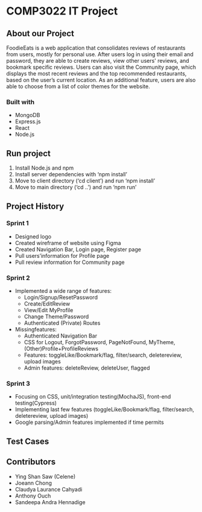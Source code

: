 # COMP3022 IT Project

## About our Project

FoodieEats is a web application that consolidates reviews of restaurants from users, mostly for personal use. After users log in using their email and password, they are able to create reviews, view other users' reviews, and bookmark specific reviews. Users can also visit the Community page, which displays the most recent reviews and the top recommended restaurants, based on the user’s current location. As an additional feature, users are also able to choose from a list of color themes for the website.

### Built with

- MongoDB
- Express.js
- React
- Node.js

## Run project

1. Install Node.js and npm
2. Install server dependencies with ‘npm install’
3. Move to client directory (‘cd client’) and run ‘npm install’
4. Move to main directory (‘cd ..’) and run ‘npm run’

## Project History

### Sprint 1

- Designed logo
- Created wireframe of website using Figma
- Created Navigation Bar, Login page, Register page
- Pull users’information for Profile page
- Pull review information for Community page

### Sprint 2

- Implemented a wide range of features:
  - Login/Signup/ResetPassword
  - Create/EditReview
  - View/Edit MyProfile
  - Change Theme/Password
  - Authenticated (Private) Routes
- Missingfeatures:
  - Authenticated Navigation Bar
  - CSS for Logout, ForgotPassword, PageNotFound, MyTheme, (Other)Profile+ProfileReviews
  - Features: toggleLike/Bookmark/flag, filter/search, deletereview, upload images
  - Admin features: deleteReview, deleteUser, flagged

### Sprint 3

- Focusing on CSS, unit/integration testing(MochaJS), front-end testing(Cypress)
- Implementing last few features (toggleLike/Bookmark/flag, filter/search, deletereview, upload images)
- Google parsing/Admin features implemented if time permits

## Test Cases

## Contributors

- Ying Shan Saw (Celene)
- Joeann Chong
- Claudya Laurance Cahyadi
- Anthony Ouch
- Sandeepa Andra Hennadige
